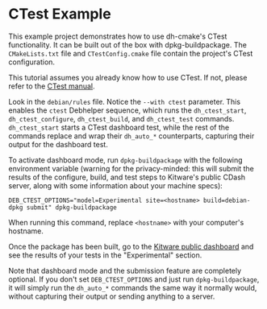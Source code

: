 CTest Example
=============

This example project demonstrates how to use dh-cmake's CTest functionality. It
can be built out of the box with dpkg-buildpackage. The `CMakeLists.txt` file
and `CTestConfig.cmake` file contain the project's CTest configuration.

This tutorial assumes you already know how to use CTest. If not, please refer
to the [CTest manual](https://cmake.org/cmake/help/latest/manual/ctest.1.html).

Look in the `debian/rules` file. Notice the `--with ctest` parameter. This
enables the `ctest` Debhelper sequence, which runs the `dh_ctest_start`,
`dh_ctest_configure`, `dh_ctest_build`, and `dh_ctest_test` commands.
`dh_ctest_start` starts a CTest dashboard test, while the rest of the commands
replace and wrap their `dh_auto_*` counterparts, capturing their output for the
dashboard test.

To activate dashboard mode, run `dpkg-buildpackage` with the following
environment variable (warning for the privacy-minded: this will submit the
results of the configure, build, and test steps to Kitware's public CDash
server, along with some information about your machine specs):

```shell
DEB_CTEST_OPTIONS="model=Experimental site=<hostname> build=debian-dpkg submit" dpkg-buildpackage
```

When running this command, replace `<hostname>` with your computer's hostname.

Once the package has been built, go to the
[Kitware public dashboard](https://open.cdash.org/index.php?project=PublicDashboard)
and see the results of your tests in the "Experimental" section.

Note that dashboard mode and the submission feature are completely optional.
If you don't set `DEB_CTEST_OPTIONS` and just run `dpkg-buildpackage`, it will
simply run the `dh_auto_*` commands the same way it normally would, without
capturing their output or sending anything to a server.
